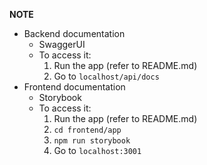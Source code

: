 **NOTE**
- Backend documentation
  - SwaggerUI
  - To access it:
    1. Run the app (refer to README.md)
    2. Go to `localhost/api/docs`
- Frontend documentation
  - Storybook
  - To access it: 
    1. Run the app (refer to README.md)
    2. `cd frontend/app`
    3. `npm run storybook`
    4. Go to `localhost:3001`
